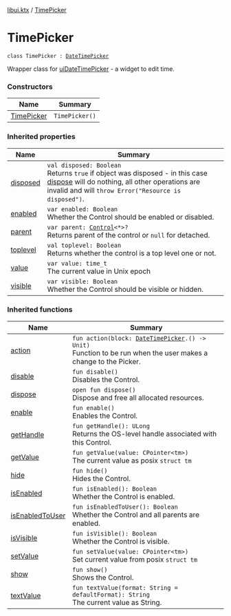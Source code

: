 [libui.ktx](../README.md) / [TimePicker](README.md)

# TimePicker

`class TimePicker : `[`DateTimePicker`](../-date-time-picker/README.md)

Wrapper class for [uiDateTimePicker](../../libui/ui-date-time-picker.md) - a widget to edit time.

### Constructors

| Name | Summary |
|---|---|
| [TimePicker](-time-picker.md) | `TimePicker()` |

### Inherited properties

| Name | Summary |
|---|---|
| [disposed](../-disposable/disposed.md) | `val disposed: Boolean`<br>Returns `true` if object was disposed - in this case [dispose](../-disposable/dispose.md) will do nothing, all other operations are invalid and will `throw Error("Resource is disposed")`. |
| [enabled](../-control/enabled.md) | `var enabled: Boolean`<br>Whether the Control should be enabled or disabled. |
| [parent](../-control/parent.md) | `var parent: `[`Control`](../-control/README.md)`<*>?`<br>Returns parent of the control or `null` for detached. |
| [toplevel](../-control/toplevel.md) | `val toplevel: Boolean`<br>Returns whether the control is a top level one or not. |
| [value](../-date-time-picker/value.md) | `var value: time_t`<br>The current value in Unix epoch |
| [visible](../-control/visible.md) | `var visible: Boolean`<br>Whether the Control should be visible or hidden. |

### Inherited functions

| Name | Summary |
|---|---|
| [action](../-date-time-picker/action.md) | `fun action(block: `[`DateTimePicker`](../-date-time-picker/README.md)`.() -> Unit)`<br>Function to be run when the user makes a change to the Picker. |
| [disable](../-control/disable.md) | `fun disable()`<br>Disables the Control. |
| [dispose](../-control/dispose.md) | `open fun dispose()`<br>Dispose and free all allocated resources. |
| [enable](../-control/enable.md) | `fun enable()`<br>Enables the Control. |
| [getHandle](../-control/get-handle.md) | `fun getHandle(): ULong`<br>Returns the OS-level handle associated with this Control. |
| [getValue](../-date-time-picker/get-value.md) | `fun getValue(value: CPointer<tm>)`<br>The current value as posix `struct tm` |
| [hide](../-control/hide.md) | `fun hide()`<br>Hides the Control. |
| [isEnabled](../-control/is-enabled.md) | `fun isEnabled(): Boolean`<br>Whether the Control is enabled. |
| [isEnabledToUser](../-control/is-enabled-to-user.md) | `fun isEnabledToUser(): Boolean`<br>Whether the Control and all parents are enabled. |
| [isVisible](../-control/is-visible.md) | `fun isVisible(): Boolean`<br>Whether the Control is visible. |
| [setValue](../-date-time-picker/set-value.md) | `fun setValue(value: CPointer<tm>)`<br>Set current value from posix `struct tm` |
| [show](../-control/show.md) | `fun show()`<br>Shows the Control. |
| [textValue](../-date-time-picker/text-value.md) | `fun textValue(format: String = defaultFormat): String`<br>The current value as String. |
